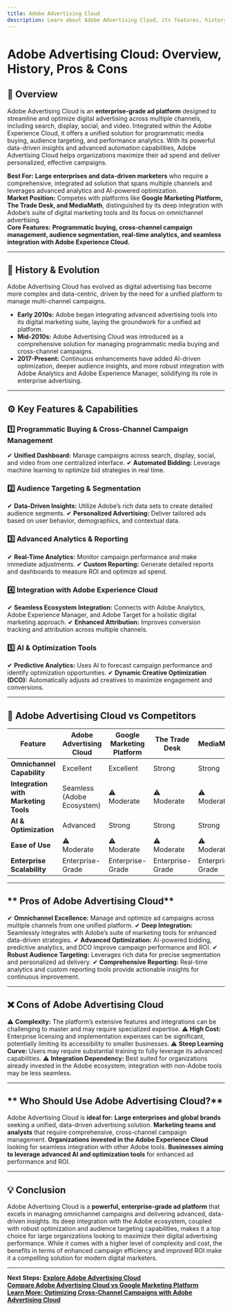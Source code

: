 ```yaml
---
title: Adobe Advertising Cloud
description: Learn about Adobe Advertising Cloud, its features, history, and how it compares to other ad platforms.
---
```


# **Adobe Advertising Cloud: Overview, History, Pros & Cons**

## **📌 Overview**  
Adobe Advertising Cloud is an **enterprise-grade ad platform** designed to streamline and optimize digital advertising across multiple channels, including search, display, social, and video. Integrated within the Adobe Experience Cloud, it offers a unified solution for programmatic media buying, audience targeting, and performance analytics. With its powerful data-driven insights and advanced automation capabilities, Adobe Advertising Cloud helps organizations maximize their ad spend and deliver personalized, effective campaigns.

 **Best For:** **Large enterprises and data-driven marketers** who require a comprehensive, integrated ad solution that spans multiple channels and leverages advanced analytics and AI-powered optimization.  
 **Market Position:** Competes with platforms like **Google Marketing Platform, The Trade Desk, and MediaMath**, distinguished by its deep integration with Adobe’s suite of digital marketing tools and its focus on omnichannel advertising.  
 **Core Features:** **Programmatic buying, cross-channel campaign management, audience segmentation, real-time analytics, and seamless integration with Adobe Experience Cloud.**

---

## **📜 History & Evolution**  
Adobe Advertising Cloud has evolved as digital advertising has become more complex and data-centric, driven by the need for a unified platform to manage multi-channel campaigns.

- **Early 2010s:** Adobe began integrating advanced advertising tools into its digital marketing suite, laying the groundwork for a unified ad platform.
- **Mid-2010s:** Adobe Advertising Cloud was introduced as a comprehensive solution for managing programmatic media buying and cross-channel campaigns.
- **2017-Present:** Continuous enhancements have added AI-driven optimization, deeper audience insights, and more robust integration with Adobe Analytics and Adobe Experience Manager, solidifying its role in enterprise advertising.

---

## **⚙️ Key Features & Capabilities**

### **1️⃣ Programmatic Buying & Cross-Channel Campaign Management**
✔ **Unified Dashboard:** Manage campaigns across search, display, social, and video from one centralized interface.
✔ **Automated Bidding:** Leverage machine learning to optimize bid strategies in real time.

### **2️⃣ Audience Targeting & Segmentation**
✔ **Data-Driven Insights:** Utilize Adobe’s rich data sets to create detailed audience segments.
✔ **Personalized Advertising:** Deliver tailored ads based on user behavior, demographics, and contextual data.

### **3️⃣ Advanced Analytics & Reporting**
✔ **Real-Time Analytics:** Monitor campaign performance and make immediate adjustments.
✔ **Custom Reporting:** Generate detailed reports and dashboards to measure ROI and optimize ad spend.

### **4️⃣ Integration with Adobe Experience Cloud**
✔ **Seamless Ecosystem Integration:** Connects with Adobe Analytics, Adobe Experience Manager, and Adobe Target for a holistic digital marketing approach.
✔ **Enhanced Attribution:** Improves conversion tracking and attribution across multiple channels.

### **5️⃣ AI & Optimization Tools**
✔ **Predictive Analytics:** Uses AI to forecast campaign performance and identify optimization opportunities.
✔ **Dynamic Creative Optimization (DCO):** Automatically adjusts ad creatives to maximize engagement and conversions.

---

## **🔄 Adobe Advertising Cloud vs Competitors**

| Feature                         | Adobe Advertising Cloud | Google Marketing Platform | The Trade Desk     | MediaMath        |
|---------------------------------|-------------------------|---------------------------|--------------------|------------------|
| **Omnichannel Capability**      |  Excellent            |  Excellent              |  Strong          |  Strong        |
| **Integration with Marketing Tools** |  Seamless (Adobe Ecosystem) | ⚠ Moderate       | ⚠ Moderate        | ⚠ Moderate      |
| **AI & Optimization**           |  Advanced             |  Strong                 |  Strong          |  Strong        |
| **Ease of Use**                 | ⚠ Moderate             | ⚠ Moderate               | ⚠ Moderate        | ⚠ Moderate      |
| **Enterprise Scalability**      |  Enterprise-Grade     |  Enterprise-Grade       |  Enterprise-Grade|  Enterprise-Grade|

---

## ** Pros of Adobe Advertising Cloud**
✔ **Omnichannel Excellence:** Manage and optimize ad campaigns across multiple channels from one unified platform.
✔ **Deep Integration:** Seamlessly integrates with Adobe’s suite of marketing tools for enhanced data-driven strategies.
✔ **Advanced Optimization:** AI-powered bidding, predictive analytics, and DCO improve campaign performance and ROI.
✔ **Robust Audience Targeting:** Leverages rich data for precise segmentation and personalized ad delivery.
✔ **Comprehensive Reporting:** Real-time analytics and custom reporting tools provide actionable insights for continuous improvement.

---

## **❌ Cons of Adobe Advertising Cloud**
⚠ **Complexity:** The platform’s extensive features and integrations can be challenging to master and may require specialized expertise.
⚠ **High Cost:** Enterprise licensing and implementation expenses can be significant, potentially limiting its accessibility to smaller businesses.
⚠ **Steep Learning Curve:** Users may require substantial training to fully leverage its advanced capabilities.
⚠ **Integration Dependency:** Best suited for organizations already invested in the Adobe ecosystem; integration with non-Adobe tools may be less seamless.

---

## ** Who Should Use Adobe Advertising Cloud?**
Adobe Advertising Cloud is **ideal for:**
 **Large enterprises and global brands** seeking a unified, data-driven advertising solution.
 **Marketing teams and analysts** that require comprehensive, cross-channel campaign management.
 **Organizations invested in the Adobe Experience Cloud** looking for seamless integration with other Adobe tools.
 **Businesses aiming to leverage advanced AI and optimization tools** for enhanced ad performance and ROI.

---

## **💡 Conclusion**
Adobe Advertising Cloud is a **powerful, enterprise-grade ad platform** that excels in managing omnichannel campaigns and delivering advanced, data-driven insights. Its deep integration with the Adobe ecosystem, coupled with robust optimization and audience targeting capabilities, makes it a top choice for large organizations looking to maximize their digital advertising performance. While it comes with a higher level of complexity and cost, the benefits in terms of enhanced campaign efficiency and improved ROI make it a compelling solution for modern digital marketers.

---

 **Next Steps:**
 **[Explore Adobe Advertising Cloud](https://www.adobe.com/advertising.html)**  
 **[Compare Adobe Advertising Cloud vs Google Marketing Platform](#)**  
 **[Learn More: Optimizing Cross-Channel Campaigns with Adobe Advertising Cloud](#)**
